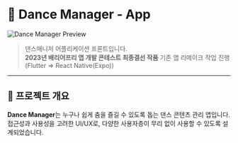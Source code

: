 # 💃 Dance Manager - App
![Dance Manager Preview](https://github.com/user-attachments/assets/af53ed0d-0bdf-4b3c-9168-01476dab7afb)

> 댄스매니저 어플리케이션 프론트입니다.  
> **2023년 배리어프리 앱 개발 콘테스트 최종결선 작품**
> 기존 앱 리메이크 작업 진행 (Flutter => React Native(Expo))

---

## 📱 프로젝트 개요

**Dance Manager**는 누구나 쉽게 춤을 즐길 수 있도록 돕는 댄스 콘텐츠 관리 앱입니다.  
접근성과 사용성을 고려한 UI/UX로, 다양한 사용자층이 무리 없이 사용할 수 있도록 설계되었습니다.


